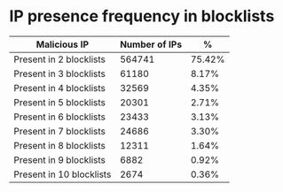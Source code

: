 # IP presence frequency in blocklists
| Malicious IP | Number of IPs | % |
|----|----|----|
| Present in 2 blocklists | 564741 | 75.42% |
| Present in 3 blocklists | 61180 | 8.17% |
| Present in 4 blocklists | 32569 | 4.35% |
| Present in 5 blocklists | 20301 | 2.71% |
| Present in 6 blocklists | 23433 | 3.13% |
| Present in 7 blocklists | 24686 | 3.30% |
| Present in 8 blocklists | 12311 | 1.64% |
| Present in 9 blocklists | 6882 | 0.92% |
| Present in 10 blocklists | 2674 | 0.36% |
